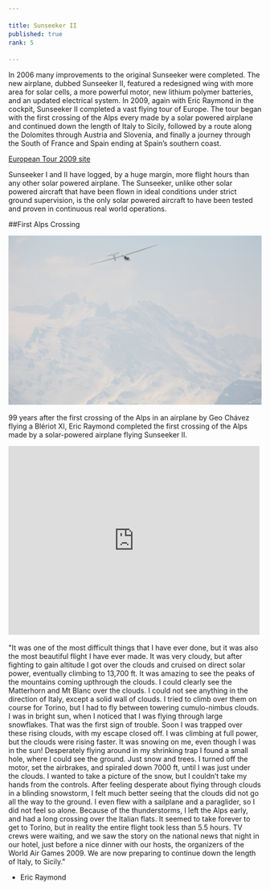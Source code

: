 ```yaml
---

title: Sunseeker II
published: true
rank: 5

---
```


In 2006 many improvements to the original Sunseeker were completed. The new airplane, dubbed Sunseeker II, featured a redesigned wing with more area for solar cells, a more powerful motor, new lithium polymer batteries, and an updated electrical system. In 2009, again with Eric Raymond in the cockpit, Sunseeker II completed a vast flying tour of Europe. The tour began with the first crossing of the Alps every made by a solar powered airplane and continued down the length of Italy to Sicily, followed by a route along the Dolomites through Austria and Slovenia, and finally a journey through the South of France and Spain ending at Spain’s southern coast.  

<a href="http://solar-flight.com/europetour/">European Tour 2009 site</a>

Sunseeker I and II have logged, by a huge margin, more flight hours than any other solar powered airplane. The Sunseeker, unlike other solar powered aircraft that have been flown in ideal conditions under strict ground supervision, is the only solar powered aircraft to have been tested and proven in continuous real world operations. 



##First Alps Crossing

![Northern edge of the Alps](flyinghigh.jpg)

99 years after the first crossing of the Alps in an airplane by Geo Chávez flying a Blériot XI, Eric Raymond completed the first crossing of the Alps made by a solar-powered airplane flying Sunseeker II.

<iframe src="http://player.vimeo.com/video/4510853" width="500" height="375" frameborder="0" webkitAllowFullScreen mozallowfullscreen allowFullScreen></iframe> <p>
"It was one of the most difficult things that I have ever done, but it was also the most beautiful flight I have ever made. It was very cloudy, but after fighting to gain altitude I got over the clouds and cruised on direct solar power, eventually climbing to 13,700 ft. It was amazing to see the peaks of the mountains coming upthrough the clouds. I could clearly see the Matterhorn and Mt Blanc over the clouds. I could not see anything in the direction of Italy, except a solid wall of clouds. I tried to climb over them on course for Torino, but I had to fly between towering cumulo-nimbus clouds. I was in bright sun, when I noticed that I was flying through large snowflakes. That was the first sign of trouble. Soon I was trapped over these rising clouds, with my escape closed off. I was climbing at full power, but the clouds were rising faster. It was snowing on me, even though I was in the sun! Desperately flying around in my shrinking trap I found a small hole, where I could see the ground. Just snow and trees. I turned off the motor, set the airbrakes, and spiraled down 7000 ft, until I was just under the clouds. I wanted to take a picture of the snow, but I couldn’t take my hands from the controls. After feeling desperate about flying through clouds in a blinding snowstorm, I felt much better seeing that the clouds did not go all the way to the ground. I even flew with a sailplane and a paraglider, so I did not feel so alone. Because of the thunderstorms, I left the Alps early, and had a long crossing over the Italian flats. It seemed to take forever to get to Torino, but in reality the entire flight took less than 5.5 hours. TV crews were waiting, and we saw the story on the national news that night in our hotel, just before a nice dinner with our hosts, the organizers of the World Air Games 2009. We are now preparing to continue down the length of Italy, to Sicily."

- Eric Raymond



